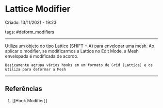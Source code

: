 # Lattice Modifier
Criado: 13/11/2021 - 19:23

tags: #deform_modifiers 

---

Utiliza um objeto do tipo Lattice (SHIFT + A) para envelopar uma mesh. Ao aplicar o modifier, se modificarmos a Lattice no Edit Mode, a Mesh envelopada é modificada de acordo.
``` 
Basicamente agrupa vários hooks em um formato de Grid (Lattice) e os utiliza para deformar a Mesh
```

---
## Referências
1. [[Hook Modifier]]